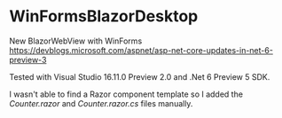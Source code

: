 # WinFormsBlazorDesktop

New BlazorWebView with WinForms https://devblogs.microsoft.com/aspnet/asp-net-core-updates-in-net-6-preview-3

Tested with Visual Studio 16.11.0 Preview 2.0 and .Net 6 Preview 5 SDK.

I wasn't able to find a Razor component template so I added the *Counter.razor* and *Counter.razor.cs* files manually.

